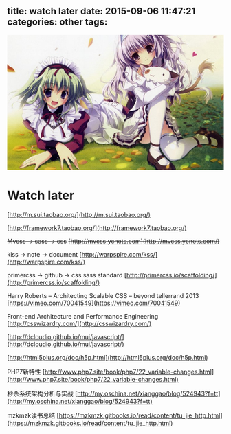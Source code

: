 title: watch later
date: 2015-09-06 11:47:21
categories: other
tags:
---

![](/images/s11.jpg)
# Watch later

[http://m.sui.taobao.org/](http://m.sui.taobao.org/)

[http://framework7.taobao.org/](http://framework7.taobao.org/)

~~Mvcss -> sass -> css~~
~~[http://mvcss.ycnets.com](http://mvcss.ycnets.com/)~~

kiss -> note -> document
[http://warpspire.com/kss/](http://warpspire.com/kss/)

primercss -> github -> css sass standard
[http://primercss.io/scaffolding/](http://primercss.io/scaffolding/)

Harry Roberts – Architecting Scalable CSS – beyond tellerrand 2013
[https://vimeo.com/70041549](https://vimeo.com/70041549)

Front-end Architecture and Performance Engineering
[http://csswizardry.com/](http://csswizardry.com/)

[http://dcloudio.github.io/mui/javascript/](http://dcloudio.github.io/mui/javascript/)

[http://html5plus.org/doc/h5p.html](http://html5plus.org/doc/h5p.html)

PHP7新特性
[http://www.php7.site/book/php7/22_variable-changes.html](http://www.php7.site/book/php7/22_variable-changes.html)

秒杀系统架构分析与实战
[http://my.oschina.net/xianggao/blog/524943?f=tt](http://my.oschina.net/xianggao/blog/524943?f=tt)

mzkmzk读书总结
[https://mzkmzk.gitbooks.io/read/content/tu_jie_http.html](https://mzkmzk.gitbooks.io/read/content/tu_jie_http.html)